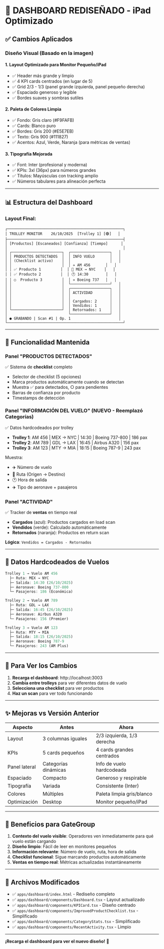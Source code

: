 # 🎨 DASHBOARD REDISEÑADO - iPad Optimizado

## ✅ Cambios Aplicados

### **Diseño Visual (Basado en la imagen)**

#### **1. Layout Optimizado para Monitor Pequeño/iPad**
- ✅ Header más grande y limpio
- ✅ 4 KPI cards centrados (en lugar de 5)
- ✅ Grid 2/3 - 1/3 (panel grande izquierda, panel pequeño derecha)
- ✅ Espaciado generoso y legible
- ✅ Bordes suaves y sombras sutiles

#### **2. Paleta de Colores Limpia**
- ✅ Fondo: Gris claro (#F9FAFB)
- ✅ Cards: Blanco puro
- ✅ Bordes: Gris 200 (#E5E7EB)
- ✅ Texto: Gris 900 (#111827)
- ✅ Acentos: Azul, Verde, Naranja (para métricas de ventas)

#### **3. Tipografía Mejorada**
- ✅ Font: Inter (profesional y moderna)
- ✅ KPIs: 3xl (36px) para números grandes
- ✅ Títulos: Mayúsculas con tracking amplio
- ✅ Números tabulares para alineación perfecta

---

## 📊 Estructura del Dashboard

### **Layout Final:**

```
┌─────────────────────────────────────────────────────┐
│ TROLLEY MONITOR    26/10/2025  [Trolley 1] [🟢]   │
├─────────────────────────────────────────────────────┤
│ [Productos] [Escaneados] [Confianza] [Tiempo]      │
│                                                     │
│ ┌───────────────────────┐  ┌──────────────────┐   │
│ │ PRODUCTOS DETECTADOS  │  │ INFO VUELO       │   │
│ │ (Checklist activo)    │  │                  │   │
│ │                       │  │ ✈️ AM 456       │   │
│ │ ✅ Producto 1         │  │ 📍 MEX → NYC    │   │
│ │ ✅ Producto 2         │  │ 🕐 14:30        │   │
│ │ ○  Producto 3         │  │ ✈️ Boeing 737   │   │
│ │                       │  └──────────────────┘   │
│ │                       │  ┌──────────────────┐   │
│ │                       │  │ ACTIVIDAD        │   │
│ │                       │  │                  │   │
│ │                       │  │ Cargados: 2      │   │
│ │                       │  │ Vendidos: 1      │   │
│ └───────────────────────┘  │ Retornados: 1    │   │
│                            └──────────────────┘   │
│ ● GRABANDO | Scan #1 | Op. 1                      │
└─────────────────────────────────────────────────────┘
```

---

## 🔧 Funcionalidad Mantenida

### **Panel "PRODUCTOS DETECTADOS"**
✅ Sistema de **checklist** completo
- Selector de checklist (5 opciones)
- Marca productos automáticamente cuando se detectan
- Muestra ✅ para detectados, ○ para pendientes
- Barras de confianza por producto
- Timestamps de detección

### **Panel "INFORMACIÓN DEL VUELO"** (NUEVO - Reemplazó Categorías)
✅ Datos hardcodeados por trolley
- **Trolley 1**: AM 456 | MEX → NYC | 14:30 | Boeing 737-800 | 186 pax
- **Trolley 2**: AM 789 | GDL → LAX | 16:45 | Airbus A320 | 156 pax
- **Trolley 3**: AM 123 | MTY → MIA | 18:15 | Boeing 787-9 | 243 pax

Muestra:
- ✈️ Número de vuelo
- 📍 Ruta (Origen → Destino)
- 🕐 Hora de salida
- ✈️ Tipo de aeronave + pasajeros

### **Panel "ACTIVIDAD"**
✅ Tracker de **ventas** en tiempo real
- **Cargados** (azul): Productos cargados en load scan
- **Vendidos** (verde): Calculado automáticamente
- **Retornados** (naranja): Productos en return scan

**Lógica**: `Vendidos = Cargados - Retornados`

---

## 🎯 Datos Hardcodeados de Vuelos

```javascript
Trolley 1 → Vuelo AM 456
  ├─ Ruta: MEX → NYC
  ├─ Salida: 14:30 (26/10/2025)
  ├─ Aeronave: Boeing 737-800
  └─ Pasajeros: 186 (Económica)

Trolley 2 → Vuelo AM 789
  ├─ Ruta: GDL → LAX
  ├─ Salida: 16:45 (26/10/2025)
  ├─ Aeronave: Airbus A320
  └─ Pasajeros: 156 (Premier)

Trolley 3 → Vuelo AM 123
  ├─ Ruta: MTY → MIA
  ├─ Salida: 18:15 (26/10/2025)
  ├─ Aeronave: Boeing 787-9
  └─ Pasajeros: 243 (AM Plus)
```

---

## 🔄 Para Ver los Cambios

1. **Recarga el dashboard**: http://localhost:3003
2. **Cambia entre trolleys** para ver diferentes datos de vuelo
3. **Selecciona una checklist** para ver productos
4. **Haz un scan** para ver todo funcionando

---

## ✨ Mejoras vs Versión Anterior

| Aspecto | Antes | Ahora |
|---------|-------|-------|
| Layout | 3 columnas iguales | 2/3 izquierda, 1/3 derecha |
| KPIs | 5 cards pequeños | 4 cards grandes centrados |
| Panel lateral | Categorías dinámicas | Info de vuelo hardcodeada |
| Espaciado | Compacto | Generoso y respirable |
| Tipografía | Variada | Consistente (Inter) |
| Colores | Múltiples | Paleta limpia gris/blanco |
| Optimización | Desktop | Monitor pequeño/iPad |

---

## 🎯 Beneficios para GateGroup

1. **Contexto del vuelo visible**: Operadores ven inmediatamente para qué vuelo están cargando
2. **Diseño limpio**: Fácil de leer en monitores pequeños
3. **Información relevante**: Número de vuelo, ruta, hora de salida
4. **Checklist funcional**: Sigue marcando productos automáticamente
5. **Ventas en tiempo real**: Métricas actualizadas instantáneamente

---

## 📝 Archivos Modificados

- ✅ `apps/dashboard/index.html` - Rediseño completo
- ✅ `apps/dashboard/components/Dashboard.tsx` - Layout actualizado
- ✅ `apps/dashboard/components/KPICard.tsx` - Diseño centrado
- ✅ `apps/dashboard/components/ImprovedProductChecklist.tsx` - Simplificado
- ✅ `apps/dashboard/components/CategoryStats.tsx` - Simplificado
- ✅ `apps/dashboard/components/RecentActivity.tsx` - Limpio

---

**¡Recarga el dashboard para ver el nuevo diseño!** 🚀

